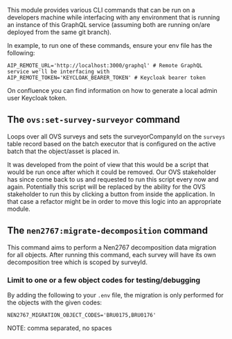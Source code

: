This module provides various CLI commands that can be run on a developers machine while interfacing with any
environment that is running an instance of this GraphQL service (assuming both are running on/are deployed from the
same git branch).

In example, to run one of these commands, ensure your env file has the following:

```dotenv
AIP_REMOTE_URL='http://localhost:3000/graphql' # Remote GraphQL service we'll be interfacing with
AIP_REMOTE_TOKEN='KEYCLOAK_BEARER_TOKEN' # Keycloak bearer token
```

On confluence you can find information on how to generate a local admin user Keycloak token.

## The `ovs:set-survey-surveyor` command

Loops over all OVS surveys and sets the surveyorCompanyId on the `surveys` table record based on the batch executor
that is configured on the active batch that the object/asset is placed in.

It was developed from the point of view that this would be a script that would be run once after which it could be
removed. Our OVS stakeholder has since come back to us and requested to run this script every now and again.
Potentially this script will be replaced by the ability for the OVS stakeholder to run this by clicking a button
from inside the application. In that case a refactor might be in order to move this logic into an appropriate module.

## The `nen2767:migrate-decomposition` command

This command aims to perform a Nen2767 decomposition data migration for all objects. After running this command,
each survey will have its own decomposition tree which is scoped by surveyId.

### Limit to one or a few object codes for testing/debugging

By adding the following to your `.env` file, the migration is only performed for the objects with the given codes:

```dotenv
NEN2767_MIGRATION_OBJECT_CODES='BRU0175,BRU0176'
```

NOTE: comma separated, no spaces
